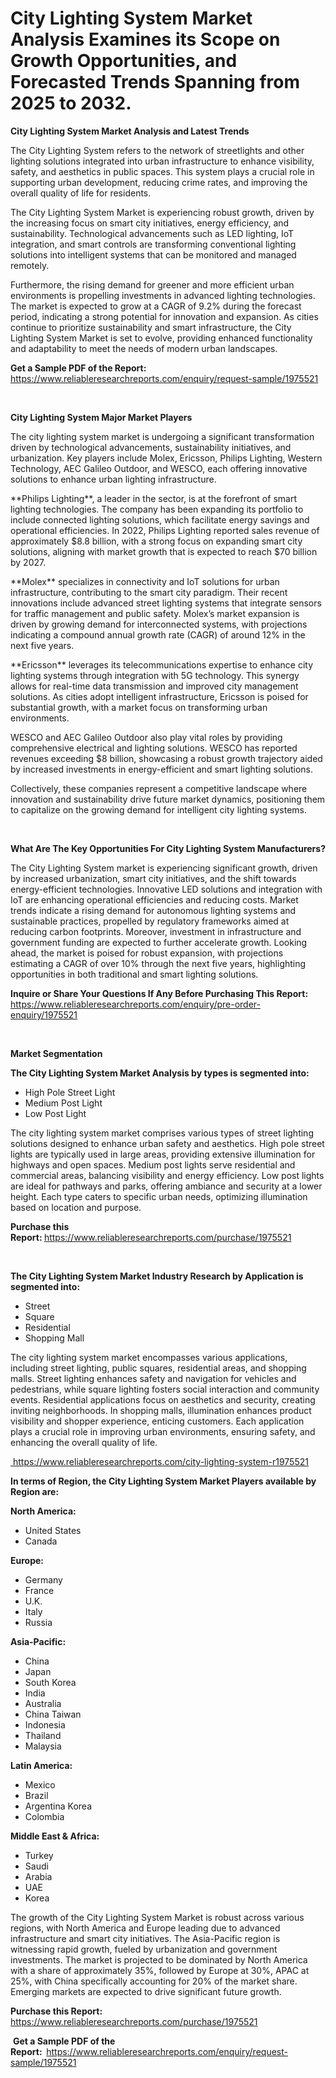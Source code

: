 <p><h1>City Lighting System Market Analysis Examines its Scope on Growth Opportunities, and Forecasted Trends Spanning from 2025 to 2032.</h1></p><p><strong>City Lighting System Market Analysis and Latest Trends</strong></p>
<p><p>The City Lighting System refers to the network of streetlights and other lighting solutions integrated into urban infrastructure to enhance visibility, safety, and aesthetics in public spaces. This system plays a crucial role in supporting urban development, reducing crime rates, and improving the overall quality of life for residents. </p><p>The City Lighting System Market is experiencing robust growth, driven by the increasing focus on smart city initiatives, energy efficiency, and sustainability. Technological advancements such as LED lighting, IoT integration, and smart controls are transforming conventional lighting solutions into intelligent systems that can be monitored and managed remotely. </p><p>Furthermore, the rising demand for greener and more efficient urban environments is propelling investments in advanced lighting technologies. The market is expected to grow at a CAGR of 9.2% during the forecast period, indicating a strong potential for innovation and expansion. As cities continue to prioritize sustainability and smart infrastructure, the City Lighting System Market is set to evolve, providing enhanced functionality and adaptability to meet the needs of modern urban landscapes.</p></p>
<p><strong>Get a Sample PDF of the Report:&nbsp;</strong> <a href="https://www.reliableresearchreports.com/enquiry/request-sample/1975521?utm_campaign=3190&utm_medium=2&utm_source=Github&utm_content=ia&utm_term=12042025&utm_id=city-lighting-system">https://www.reliableresearchreports.com/enquiry/request-sample/1975521</a></p>
<p>&nbsp;</p>
<p><strong>City Lighting System Major Market Players</strong></p>
<p><p>The city lighting system market is undergoing a significant transformation driven by technological advancements, sustainability initiatives, and urbanization. Key players include Molex, Ericsson, Philips Lighting, Western Technology, AEC Galileo Outdoor, and WESCO, each offering innovative solutions to enhance urban lighting infrastructure.</p><p>**Philips Lighting**, a leader in the sector, is at the forefront of smart lighting technologies. The company has been expanding its portfolio to include connected lighting solutions, which facilitate energy savings and operational efficiencies. In 2022, Philips Lighting reported sales revenue of approximately $8.8 billion, with a strong focus on expanding smart city solutions, aligning with market growth that is expected to reach $70 billion by 2027.</p><p>**Molex** specializes in connectivity and IoT solutions for urban infrastructure, contributing to the smart city paradigm. Their recent innovations include advanced street lighting systems that integrate sensors for traffic management and public safety. Molex’s market expansion is driven by growing demand for interconnected systems, with projections indicating a compound annual growth rate (CAGR) of around 12% in the next five years.</p><p>**Ericsson** leverages its telecommunications expertise to enhance city lighting systems through integration with 5G technology. This synergy allows for real-time data transmission and improved city management solutions. As cities adopt intelligent infrastructure, Ericsson is poised for substantial growth, with a market focus on transforming urban environments.</p><p>WESCO and AEC Galileo Outdoor also play vital roles by providing comprehensive electrical and lighting solutions. WESCO has reported revenues exceeding $8 billion, showcasing a robust growth trajectory aided by increased investments in energy-efficient and smart lighting solutions.</p><p>Collectively, these companies represent a competitive landscape where innovation and sustainability drive future market dynamics, positioning them to capitalize on the growing demand for intelligent city lighting systems.</p></p>
<p>&nbsp;</p>
<p><strong>What Are The Key Opportunities For City Lighting System Manufacturers?</strong></p>
<p><p>The City Lighting System market is experiencing significant growth, driven by increased urbanization, smart city initiatives, and the shift towards energy-efficient technologies. Innovative LED solutions and integration with IoT are enhancing operational efficiencies and reducing costs. Market trends indicate a rising demand for autonomous lighting systems and sustainable practices, propelled by regulatory frameworks aimed at reducing carbon footprints. Moreover, investment in infrastructure and government funding are expected to further accelerate growth. Looking ahead, the market is poised for robust expansion, with projections estimating a CAGR of over 10% through the next five years, highlighting opportunities in both traditional and smart lighting solutions.</p></p>
<p><strong>Inquire or Share Your Questions If Any Before Purchasing This Report:</strong> <a href="https://www.reliableresearchreports.com/enquiry/pre-order-enquiry/1975521?utm_campaign=3190&utm_medium=2&utm_source=Github&utm_content=ia&utm_term=12042025&utm_id=city-lighting-system">https://www.reliableresearchreports.com/enquiry/pre-order-enquiry/1975521</a></p>
<p>&nbsp;</p>
<p><strong>Market Segmentation</strong></p>
<p><strong>The City Lighting System Market Analysis by types is segmented into:</strong></p>
<p><ul><li>High Pole Street Light</li><li>Medium Post Light</li><li>Low Post Light</li></ul></p>
<p><p>The city lighting system market comprises various types of street lighting solutions designed to enhance urban safety and aesthetics. High pole street lights are typically used in large areas, providing extensive illumination for highways and open spaces. Medium post lights serve residential and commercial areas, balancing visibility and energy efficiency. Low post lights are ideal for pathways and parks, offering ambiance and security at a lower height. Each type caters to specific urban needs, optimizing illumination based on location and purpose.</p></p>
<p><strong>Purchase this Report:&nbsp;</strong><a href="https://www.reliableresearchreports.com/purchase/1975521?utm_campaign=3190&utm_medium=2&utm_source=Github&utm_content=ia&utm_term=12042025&utm_id=city-lighting-system">https://www.reliableresearchreports.com/purchase/1975521</a></p>
<p>&nbsp;</p>
<p><strong>The City Lighting System Market Industry Research by Application is segmented into:</strong></p>
<p><ul><li>Street</li><li>Square</li><li>Residential</li><li>Shopping Mall</li></ul></p>
<p><p>The city lighting system market encompasses various applications, including street lighting, public squares, residential areas, and shopping malls. Street lighting enhances safety and navigation for vehicles and pedestrians, while square lighting fosters social interaction and community events. Residential applications focus on aesthetics and security, creating inviting neighborhoods. In shopping malls, illumination enhances product visibility and shopper experience, enticing customers. Each application plays a crucial role in improving urban environments, ensuring safety, and enhancing the overall quality of life.</p></p>
<p><a href="https://www.reliableresearchreports.com/city-lighting-system-r1975521?utm_campaign=3190&utm_medium=2&utm_source=Github&utm_content=ia&utm_term=12042025&utm_id=city-lighting-system">&nbsp;https://www.reliableresearchreports.com/city-lighting-system-r1975521</a></p>
<p><strong>In terms of Region, the City Lighting System Market Players available by Region are:</strong></p>
<p>
    <p> <strong> North America: </strong>
        <ul>
            <li>United States</li>
            <li>Canada</li>
        </ul>
        </p> 
    <p> <strong> Europe: </strong>
        <ul>
            <li>Germany</li>
            <li>France</li>
            <li>U.K.</li>
            <li>Italy</li>
            <li>Russia</li>
        </ul>
        </p> 
    <p> <strong> Asia-Pacific: </strong>
        <ul>
            <li>China</li>
            <li>Japan</li>
            <li>South Korea</li>
            <li>India</li>
            <li>Australia</li>
            <li>China Taiwan</li>
            <li>Indonesia</li>
            <li>Thailand</li>
            <li>Malaysia</li>
        </ul>
        </p> 
    <p> <strong> Latin America: </strong>
        <ul>
            <li>Mexico</li>
            <li>Brazil</li>
            <li>Argentina Korea</li>
            <li>Colombia</li>
        </ul>
        </p> 
    <p> <strong> Middle East & Africa: </strong>
        <ul>
            <li>Turkey</li>
            <li>Saudi</li>
            <li>Arabia</li>
            <li>UAE</li>
            <li>Korea</li>
        </ul>
    </p>
    </p>
<p><p>The growth of the City Lighting System Market is robust across various regions, with North America and Europe leading due to advanced infrastructure and smart city initiatives. The Asia-Pacific region is witnessing rapid growth, fueled by urbanization and government investments. The market is projected to be dominated by North America with a share of approximately 35%, followed by Europe at 30%, APAC at 25%, with China specifically accounting for 20% of the market share. Emerging markets are expected to drive significant future growth.</p></p>
<p><strong>Purchase this Report: </strong><a href="https://www.reliableresearchreports.com/purchase/1975521?utm_campaign=3190&utm_medium=2&utm_source=Github&utm_content=ia&utm_term=12042025&utm_id=city-lighting-system">https://www.reliableresearchreports.com/purchase/1975521</a></p>
<p>&nbsp;<strong>Get a Sample PDF of the Report:&nbsp;&nbsp;</strong><a href="https://www.reliableresearchreports.com/enquiry/request-sample/1975521?utm_campaign=3190&utm_medium=2&utm_source=Github&utm_content=ia&utm_term=12042025&utm_id=city-lighting-system">https://www.reliableresearchreports.com/enquiry/request-sample/1975521</a></p>
<p><strong></strong></p>
<p><p></p><p></p><p></p></p>